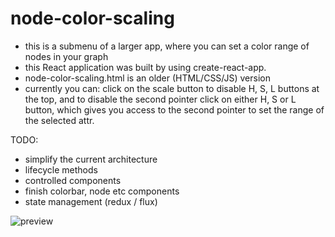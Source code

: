# node-color-scaling
- this is a submenu of a larger app, where you can set a color range of nodes in your graph
- this React application was built by using create-react-app.
- node-color-scaling.html is an older (HTML/CSS/JS) version
- currently you can:
click on the scale button to disable H, S, L buttons at the top, and to disable the second pointer
click on either H, S or L button, which gives you access to the second pointer to set the range of the selected attr.

TODO:
- simplify the current architecture
- lifecycle methods
- controlled components
- finish colorbar, node etc components
- state management (redux / flux)

![preview](https://cloud.githubusercontent.com/assets/25029653/22071927/00ae40fe-dda1-11e6-89ca-aaa2c82b5255.png)
